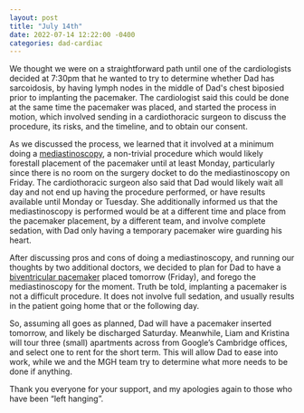```yaml
---
layout: post
title: "July 14th"
date: 2022-07-14 12:22:00 -0400
categories: dad-cardiac
---
```


We thought we were on a straightforward path until one of the cardiologists decided at 7:30pm that he wanted to try to determine whether Dad has sarcoidosis, by having lymph nodes in the middle of Dad's chest biposied prior to implanting the pacemaker. The cardiologist said this could be done at the same time the pacemaker was placed, and started the process in motion, which involved sending in a cardiothoracic surgeon to discuss the procedure, its risks, and the timeline, and to obtain our consent.

As we discussed the process, we learned that it involved at a minimum doing a [mediastinoscopy](https://www.hopkinsmedicine.org/health/treatment-tests-and-therapies/mediastinoscopy), a non-trivial procedure which would likely forestall placement of the pacemaker until at least Monday, particularly since there is no room on the surgery docket to do the mediastinoscopy on Friday. The cardiothoracic surgeon also said that Dad would likely wait all day and not end up having the procedure performed, or have results available until Monday or Tuesday. She additionally informed us that the mediastinoscopy is performed would be at a different time and place from the pacemaker placement, by a different team, and involve complete sedation, with Dad only having a temporary pacemaker wire guarding his heart. 

After discussing pros and cons of doing a mediastinoscopy, and running our thoughts by two additional doctors, we decided to plan for Dad to have a [biventricular pacemaker](https://www.nm.org/conditions-and-care-areas/treatments/biventricular-pacemaker) placed tomorrow (Friday), and forego the mediastinoscopy for the moment. Truth be told, implanting a pacemaker is not a difficult procedure. It does not involve full sedation, and usually results in the patient going home that or the following day.

So, assuming all goes as planned, Dad will have a pacemaker inserted tomorrow, and likely be discharged Saturday. Meanwhile, Liam and Kristina will tour three (small) apartments across from Google’s Cambridge offices, and select one to rent for the short term. This will allow Dad to ease into work, while we and the MGH team try to determine what more needs to be done if anything.

Thank you everyone for your support, and my apologies again to those who have been “left hanging”.

